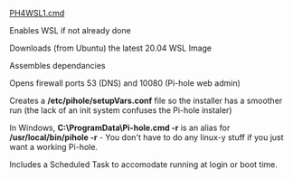[PH4WSL1.cmd](https://github.com/DesktopECHO/Pi-Hole-for-WSL1/blob/master/PH4WSL1.cmd)

Enables WSL if not already done

Downloads (from Ubuntu) the latest 20.04 WSL Image

Assembles dependancies

Opens firewall ports 53 (DNS) and 10080 (Pi-hole web admin)

Creates a  **/etc/pihole/setupVars.conf** file so the installer has a smoother run (the lack of an init system confuses the Pi-hole instaler)  

In Windows, **C:\\ProgramData\\Pi-hole.cmd -r** is an alias for **/usr/local/bin/pihole -r** \- You don't have to do any linux-y stuff if you just want a working Pi-hole.

Includes a Scheduled Task to accomodate running at login or boot time.
